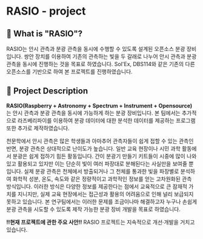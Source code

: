 # RASIO - project 
## 🤔 What is "RASIO"?
RASIO는 안시 관측과 분광 관측을 동시에 수행할 수 있도록 설계된 오픈소스 분광 장비입니다. 쌍안 장치를 이용하여 기존의 관측하는 빛을 두 갈래로 나누어 안시 관측과 분광 관측을 동시에 진행하는 것을 목표로 하였습니다. Sol'Ex, DBS114와 같은 기존의 다른 오픈소스를 기반으로 하여 본 프로젝트를 진행하였습니다.

## 👀 Project Description
**RASIO(Raspberry + Astronomy + Spectrum + Instrument + Opensource)** 는 안시 관측과 분광 관측을 동시에 가능하게 하는 분광 장비입니다. 본 팀에서는 추가적으로 라즈베리파이를 이용하여 분광 데이터에 대한 분석한 데이터를 제공하는 프로그램 또한 추가로 제작하였습니다. 

천문학에서 안시 관측은 많은 학생들과 아마추어 관측자들이 쉽게 접할 수 있는 관측인 반면, 분광 관측은 상대적으로 난이도가 높습니다. 일반 교육 현장이나 시민 과학 활동에서 분광은 쉽게 접하기 힘든 활동입니다. 간이 분광기 만들기 키트들이 시중에 많이 나와 있고 활용되고 있지만 이는 단순히 빛이 여러 파장대로 분해된다는 사실만을 보여줄 뿐입니다. 실제 분광 관측은 천체에서 방출되거나 그 천체를 통과한 빛을 파장별로 분석하여 화학적 성분, 온도, 속도와 같은 정량적이고 과학적인 정보를 얻는 고차원화된 관측 방식입니다. 이러한 방식은 다양한 정보를 제공한다는 점에서 교육적으로 큰 잠재적 가치를 지니지만, 실제 교육 현장에서는 접근성과 활용의 어려움으로 인해 널리 보급되지 못하고 있습니다. 본 연구팀에서는 이러한 문제를 조금이나마 해결하고자 누구나 손쉽게 분광 관측을 시도할 수 있도록 제작 가능한 분광 장비 개발을 목표로 하였습니다.

**‼️현재 프로젝트에 관한 주요 사안‼️**
RASIO 프로젝트는 지속적으로 개선·개발을 거치고 있습니다. 
